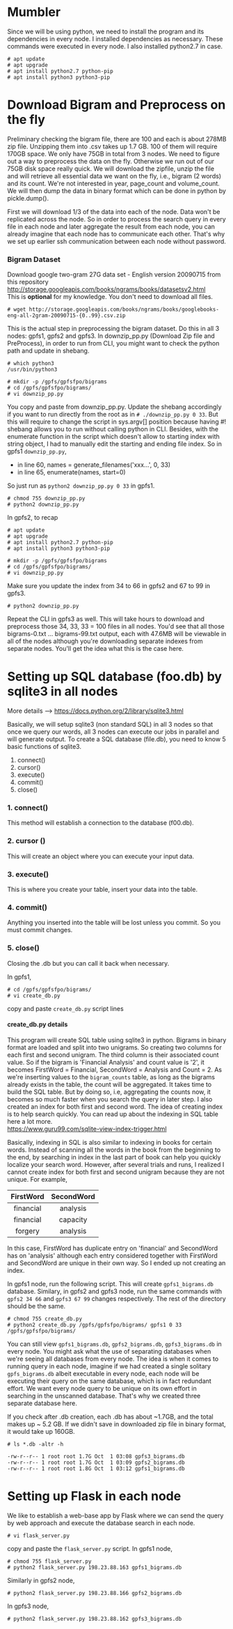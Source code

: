 # Mumbler 

Since we will be using python, we need to install the program and its dependencies in every node. I installed dependencies as necessary. These commands were executed in every node. I also installed python2.7 in case. 
```
# apt update
# apt upgrade
# apt install python2.7 python-pip
# apt install python3 python3-pip
```

# Download Bigram and Preprocess on the fly

Preliminary checking the bigram file, there are 100 and each is about 278MB zip file. Unzipping them into .csv takes up 1.7 GB. 100 of them will require 170GB space. We only have 75GB in total from 3 nodes. We need to figure out a way to preprocess the data on the fly. Otherwise we run out of our 75GB disk space really quick. We will download the zipfile, unzip the file and will retrieve all essential data we want on the fly, i.e., bigram (2 words) and its count. We're not interested in year, page_count and volume_count. We will then dump the data in binary format which can be done in python by pickle.dump(). 

First we will download 1/3 of the data into each of the node. Data won't be replicated across the node. So in order to process the search query in every file in each node and later aggregate the result from each node, you can already imagine that each node has to communicate each other. That's why we set up earlier ssh communication between each node without password. 

### Bigram Dataset

Download google two-gram 27G data set - English version 20090715 from this repository  
http://storage.googleapis.com/books/ngrams/books/datasetsv2.html  
This is **optional** for my knowledge. You don't need to download all files. 
```
# wget http://storage.googleapis.com/books/ngrams/books/googlebooks-eng-all-2gram-20090715-{0..99}.csv.zip
```

This is the actual step in preprocessing the bigram dataset. Do this in all 3 nodes: gpfs1, gpfs2 and gpfs3. In downzip_pp.py (Download Zip file and PreProcess), in order to run from CLI, you might want to check the python path and update in shebang. 
```
# which python3
/usr/bin/python3

# mkdir -p /gpfs/gpfsfpo/bigrams
# cd /gpfs/gpfsfpo/bigrams/
# vi downzip_pp.py
```
You copy and paste from downzip_pp.py. Update the shebang accordingly if you want to run directly from the root as in `# ./downzip_pp.py 0 33`. But this will require to change the script in sys.argv[] position because having #! shebang allows you to run without calling python in CLI. Besides, with the enumerate function in the script which doesn't allow to starting index with string object, I had to manually edit the starting and ending file index. So in gpfs1 `downzip_pp.py`,  
- in line 60, names = generate_filenames('xxx...', 0, 33)    
- in line 65, enumerate(names, start=0)  

So just run as `python2 downzip_pp.py 0 33` in gpfs1.  
```
# chmod 755 downzip_pp.py
# python2 downzip_pp.py
```
In gpfs2, to recap
```
# apt update
# apt upgrade
# apt install python2.7 python-pip
# apt install python3 python3-pip

# mkdir -p /gpfs/gpfsfpo/bigrams
# cd /gpfs/gpfsfpo/bigrams/
# vi downzip_pp.py
```
Make sure you update the index from 34 to 66 in gpfs2 and 67 to 99 in gpfs3. 
```
# python2 downzip_pp.py 
```
Repeat the CLI in gpfs3 as well. This will take hours to download and preprocess those 34, 33, 33 = 100 files in all nodes. You'd see that all those bigrams-0.txt ... bigrams-99.txt output, each with 47.6MB will be viewable in all of the nodes although you're downloading separate indexes from separate nodes. You'll get the idea what this is the case here. 

# Setting up SQL database (foo.db) by sqlite3 in all nodes
More details --> https://docs.python.org/2/library/sqlite3.html  

Basically, we will setup sqlite3 (non standard SQL) in all 3 nodes so that once we query our words, all 3 nodes can execute our jobs in parallel and will generate output. To create a SQL database (file.db), you need to know 5 basic functions of sqlite3. 

1. connect()  
2. cursor()  
3. execute()  
4. commit()  
5. close()  

### 1. connect()
This method will establish a connection to the database (f00.db). 

### 2. cursor ()
This will create an object where you can execute your input data. 

### 3. execute() 
This is where you create your table, insert your data into the table. 

### 4. commit()
Anything you inserted into the table will be lost unless you commit. So you must commit changes. 

### 5. close()
Closing the .db but you can call it back when necessary. 

In gpfs1, 
```
# cd /gpfs/gpfsfpo/bigrams/
# vi create_db.py
```
copy and paste `create_db.py` script lines

#### create_db.py details
This program will create SQL table using sqlite3 in python. Bigrams in binary format are loaded and split into two unigrams. So creating two columns for each first and second unigram. The third column is their associated count value. So if the bigram is 'Financial Analysis' and count value is '2', it becomes FirstWord = Financial, SecondWord = Analysis and Count = 2. As we're inserting values to the `bigram_counts` table, as long as the bigrams already exists in the table, the count will be aggregated. It takes time to build the SQL table. But by doing so, i.e, aggregating the counts now, it becomes so much faster when you search the query in later step. I also created an index for both first and second word. The idea of creating index is to help search quickly. You can read up about the indexing in SQL table here a lot more.  
https://www.guru99.com/sqlite-view-index-trigger.html

Basically, indexing in SQL is also similar to indexing in books for certain words. Instead of scanning all the words in the book from the beginning to the end, by searching in index in the last part of book can help you quickly localize your search word. However, after several trials and runs, I realized I cannot create index for both first and second unigram because they are not unique. For example, 

| FirstWord | SecondWord | 
|:---------:|:----------:| 
| financial | analysis |  
| financial | capacity |  
| forgery | analysis | 

In this case, FirstWord has duplicate entry on 'financial' and SecondWord has on 'analysis' although each entry considered together with FirstWord and SecondWord are unique in their own way. So I ended up not creating an index. 

In gpfs1 node, run the following script. This will create `gpfs1_bigrams.db` database. Similary, in gpfs2 and gpfs3 node, run the same commands with `gpfs2 34 66` and `gpfs3 67 99` changes respectively. The rest of the directory should be the same. 
```
# chmod 755 create_db.py
# python2 create_db.py /gpfs/gpfsfpo/bigrams/ gpfs1 0 33 /gpfs/gpfsfpo/bigrams/
```
You can still view `gpfs1_bigrams.db`, `gpfs2_bigrams.db`, `gpfs3_bigrams.db` in every node. You might ask what the use of separating databases when we're seeing all databases from every node. The idea is when it comes to running query in each node, imagine if we had created a single solitary `gpfs_bigrams.db` albeit executable in every node, each node will be executing their query on the same database, which is in fact redundant effort. We want every node query to be unique on its own effort in searching in the unscanned database. That's why we created three separate database here. 

If you check after .db creation, each .db has about ~1.7GB, and the total makes up ~ 5.2 GB. If we didn't save in downloaded zip file in binary format, it would take up 160GB. 

```
# ls *.db -altr -h

-rw-r--r-- 1 root root 1.7G Oct  1 03:08 gpfs3_bigrams.db
-rw-r--r-- 1 root root 1.7G Oct  1 03:09 gpfs2_bigrams.db
-rw-r--r-- 1 root root 1.8G Oct  1 03:12 gpfs1_bigrams.db
```

# Setting up Flask in each node 

We like to establish a web-base app by Flask where we can send the query by web approach and execute the database search in each node. 

```
# vi flask_server.py
```
copy and paste the `flask_server.py` script. In gpfs1 node, 
```
# chmod 755 flask_server.py
# python2 flask_server.py 198.23.88.163 gpfs1_bigrams.db
```
Similarly in gpfs2 node, 
```
# python2 flask_server.py 198.23.88.166 gpfs2_bigrams.db
```
In gpfs3 node,
```
# python2 flask_server.py 198.23.88.162 gpfs3_bigrams.db
```






